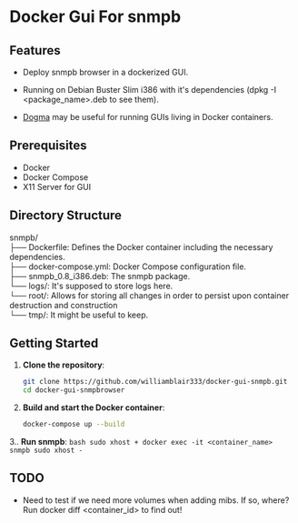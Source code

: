 # Docker Gui For snmpb

## Features

- Deploy snmpb browser in a dockerized GUI.
- Running on Debian Buster Slim i386 with it's dependencies (dpkg -I <package_name>.deb to see them).

- [Dogma](https://github.com/williamblair333/dogma) may be useful for running GUIs living in Docker containers.

## Prerequisites

- Docker
- Docker Compose
- X11 Server for GUI

## Directory Structure

snmpb/  
├── Dockerfile: Defines the Docker container including the necessary dependencies.  
├── docker-compose.yml: Docker Compose configuration file.  
├── snmpb_0.8_i386.deb:  The snmpb package.  
└── logs/: It's supposed to store logs here.  
└── root/: Allows for storing all changes in order to persist upon container destruction and construction  
└── tmp/: It might be useful to keep.  

## Getting Started

1. **Clone the repository**:
    ```bash
    git clone https://github.com/williamblair333/docker-gui-snmpb.git
    cd docker-gui-snmpbrowser
    ```

2. **Build and start the Docker container**:
    ```bash
    docker-compose up --build
    ```

3.. **Run snmpb**:
    ```bash
    sudo xhost +
    docker exec -it <container_name> snmpb
    sudo xhost -
    ```

## TODO

- Need to test if we need more volumes when adding mibs.  If so, where?  Run docker diff <container_id> to find out!
